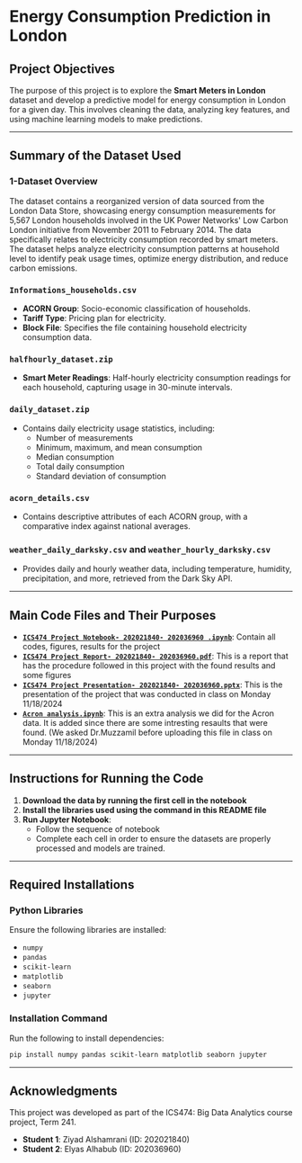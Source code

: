 
# Energy Consumption Prediction in London

## Project Objectives
The purpose of this project is to explore the **Smart Meters in London** dataset and develop a predictive model for energy consumption in London for a given day. This involves cleaning the data, analyzing key features, and using machine learning models to make predictions.

---

## Summary of the Dataset Used 

### 1-Dataset Overview

The dataset contains a reorganized version of data sourced from the London Data Store, showcasing energy consumption measurements for 5,567 London households involved in the UK Power Networks' Low Carbon London initiative from November 2011 to February 2014. The data specifically relates to electricity consumption recorded by smart meters. 
The dataset helps analyze electricity consumption patterns at household level to identify peak usage times, optimize energy distribution, and reduce carbon emissions. 

### `Informations_households.csv`
- **ACORN Group**: Socio-economic classification of households.
- **Tariff Type**: Pricing plan for electricity.
- **Block File**: Specifies the file containing household electricity consumption data.

### `halfhourly_dataset.zip`
- **Smart Meter Readings**: Half-hourly electricity consumption readings for each household, capturing usage in 30-minute intervals.

### `daily_dataset.zip`
- Contains daily electricity usage statistics, including:
  - Number of measurements
  - Minimum, maximum, and mean consumption
  - Median consumption
  - Total daily consumption
  - Standard deviation of consumption

### `acorn_details.csv`
- Contains descriptive attributes of each ACORN group, with a comparative index against national averages.

### `weather_daily_darksky.csv` and `weather_hourly_darksky.csv`
- Provides daily and hourly weather data, including temperature, humidity, precipitation, and more, retrieved from the Dark Sky API.

---

## Main Code Files and Their Purposes




- [**`ICS474 Project Notebook- 202021840- 202036960 .ipynb`**](https://github.com/muzammilbehzad/Students-Projects-ICS474-Big-Data-Analytics-Fall-2024/tree/main/Project_202021840_202036960/Project.ipynb): Contain all codes, figures, results for the project
- [**`ICS474 Project Report- 202021840- 202036960.pdf`**](https://github.com/muzammilbehzad/Students-Projects-ICS474-Big-Data-Analytics-Fall-2024/tree/main/Project_202021840_202036960/ICS474%20Project%20Report-%20202021840-%20202036960.pdf): This is a report that has the procedure followed in this project with the found results and some figures
- [**`ICS474 Project Presentation- 202021840- 202036960.pptx`**](https://github.com/muzammilbehzad/Students-Projects-ICS474-Big-Data-Analytics-Fall-2024/tree/main/Project_202021840_202036960/ICS474%20Project%20Presentation-%20202021840-%20202036960.pptx): This is the presentation of the project that was conducted in class on Monday 11/18/2024
- [**`Acron analysis.ipynb`**](https://github.com/muzammilbehzad/Students-Projects-ICS474-Big-Data-Analytics-Fall-2024/tree/main/Project_202021840_202036960/Acron%20analysis.ipynb): This is an extra analysis we did for the Acron data. It is added since there are some intresting resaults that were found. (We asked Dr.Muzzamil before uploading this file in class on Monday 11/18/2024) 

---

## Instructions for Running the Code

1. **Download the data by running the first cell in the notebook** 
2. **Install the libraries used using the command in this README file** 
3. **Run Jupyter Notebook**:
   - Follow the sequence of notebook
   - Complete each cell in order to ensure the datasets are properly processed and models are trained.
---

## Required Installations

### Python Libraries
Ensure the following libraries are installed:
- `numpy`
- `pandas`
- `scikit-learn`
- `matplotlib`
- `seaborn`
- `jupyter`

### Installation Command
Run the following to install dependencies:
```bash
pip install numpy pandas scikit-learn matplotlib seaborn jupyter
```

---

## Acknowledgments
This project was developed as part of the ICS474: Big Data Analytics course project, Term 241.
- **Student 1**: Ziyad Alshamrani (ID: 202021840)
- **Student 2**: Elyas Alhabub (ID: 202036960)
